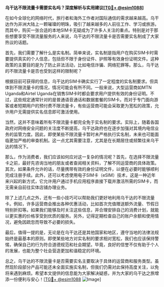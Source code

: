 **乌干达不限流量卡需要实名吗？深度解析与实用建议[[TG💪+ @esim1088](https://t.me/s/esim1088)]**

在如今全球化的网络时代，旅行者和海外工作者对国际通信的需求越来越高。乌干达作为非洲大陆上一颗璀璨的明珠，吸引了越来越多的人前往工作、学习或旅游。而其中，购买一张合适的本地SIM卡无疑成为了许多人关注的重点。特别是对于那些想要享受不限流量服务的人来说，乌干达的不限流量卡是否需要实名制成了大家热议的话题。

首先，我们需要了解什么是实名制。简单来说，实名制是指用户在购买SIM卡时需要提供真实的个人信息，包括但不限于身份证件、护照等有效身份证明文件。这种政策的主要目的是为了防止非法活动，比如电信诈骗、网络犯罪等。那么，乌干达的不限流量卡是否也受到这样的限制呢？

根据目前可获得的信息，乌干达的SIM卡确实实行了一定程度的实名制要求。但具体到不限流量卡的情况，情况可能会有所不同。一般来说，大型运营商如MTN Uganda和Airtel Uganda在销售SIM卡时都会要求用户提供有效的身份证明。不过，这些规定通常针对的是普通语音通话和数据套餐的SIM卡。而对于专门面向游客或者短期用户的预付费不限流量卡，有些运营商可能会采取更为宽松的政策，允许用户无需提供实名信息即可激活使用。

当然，这并不意味着所有不限流量卡都完全免于实名制的要求。实际上，随着各国政府对网络安全问题的关注度不断提高，乌干达政府也在逐步加强对其境内电信业务的监管力度。因此，即使某些不限流量卡暂时未严格执行实名制，未来也可能面临更加严格的审查机制。这一点尤其需要注意，尤其是在长期居住或频繁往来乌干达的情况下。

那么，作为消费者，我们应该如何应对这一复杂的情况呢？首先，在选择不限流量卡之前，最好先咨询当地的朋友或者查阅相关资料，了解不同运营商的具体政策。其次，如果条件允许的话，尽量携带有效的身份证明文件，以便在必要时能够顺利完成注册手续。此外，还可以考虑使用电子SIM卡（eSIM）技术，这是一种近年来兴起的新方式，它允许用户通过手机应用程序直接下载并激活所需的SIM卡，而无需亲自前往实体店铺办理业务。

除了上述几点之外，还有一些小技巧可以帮助我们更好地利用乌干达的不限流量卡。例如，许多运营商会推出各种优惠活动，比如首次充值赠送额外流量、节假日特别折扣等。如果我们能够及时关注这些信息，并合理安排自己的消费计划，就能以更实惠的价格享受到优质的服务。另外，记得定期检查自己的账户余额和使用情况，避免因疏忽而导致不必要的损失。

最后，值得一提的是，无论是在乌干达还是其他国家和地区，遵守当地的法律法规始终是最基本的原则。即使某些地方对实名制的要求相对宽松，我们也应该保持警惕，确保自己的行为符合道德规范和社会期望。毕竟，良好的信誉不仅有助于个人的发展，也能为整个社会营造更加和谐稳定的环境。

总之，乌干达的不限流量卡是否需要实名主要取决于具体的运营商和服务类型。虽然现阶段部分产品可能还未全面实施实名制，但我们仍需对此保持高度关注，以免将来遇到麻烦。希望本文提供的信息能为大家解决疑惑，并为大家的乌干达之旅增添一份便利与安心！[[TG💪+ @esim1088](https://t.me/s/esim1088) ![Image](https://i.postimg.cc/4NQfJmqS/Snipaste-2025-05-13-00-14-12.png)]